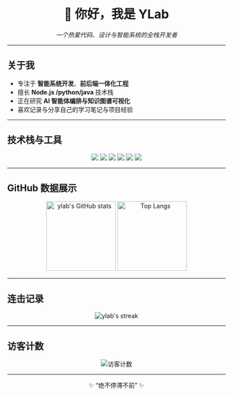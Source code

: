 <h1 align="center">👋 你好，我是 YLab</h1>

<p align="center">
  <em>一个热爱代码、设计与智能系统的全栈开发者</em><br/>
</p>

---

## 关于我

- 专注于 **智能系统开发**、**前后端一体化工程**  
- 擅长 **Node.js /python/java** 技术栈  
- 正在研究 **AI 智能体编排与知识图谱可视化**  
- 喜欢记录与分享自己的学习笔记与项目经验  

---

## 技术栈与工具

<p align="center">
  <img src="https://img.shields.io/badge/Node.js-43853D?style=for-the-badge&logo=node.js&logoColor=white"/>
  <img src="https://img.shields.io/badge/Vue.js-4FC08D?style=for-the-badge&logo=vue.js&logoColor=white"/>
  <img src="https://img.shields.io/badge/Express.js-000000?style=for-the-badge&logo=express&logoColor=white"/>
  <img src="https://img.shields.io/badge/TailwindCSS-38B2AC?style=for-the-badge&logo=tailwind-css&logoColor=white"/>
  <img src="https://img.shields.io/badge/Python-3670A0?style=for-the-badge&logo=python&logoColor=ffdd54"/>
  <img src="https://img.shields.io/badge/MySQL-005C84?style=for-the-badge&logo=mysql&logoColor=white"/>
</p>

---

##  GitHub 数据展示

<p align="center">
  <img src="https://github-readme-stats.vercel.app/api?username=ylab&show_icons=true&theme=radical" alt="ylab's GitHub stats" height="160"/>
  <img src="https://github-readme-stats.vercel.app/api/top-langs/?username=ylab&layout=compact&theme=radical" alt="Top Langs" height="160"/>
</p>

---

##  连击记录

<p align="center">
  <img src="https://streak-stats.demolab.com/?user=ylab&theme=radical" alt="ylab's streak"/>
</p>

---

##  访客计数

<p align="center">
  <img src="https://komarev.com/ghpvc/?username=ylab&color=blueviolet&style=for-the-badge" alt="访客计数"/>
</p>

---

<p align="center">✨ “绝不停滞不前” ✨</p>
